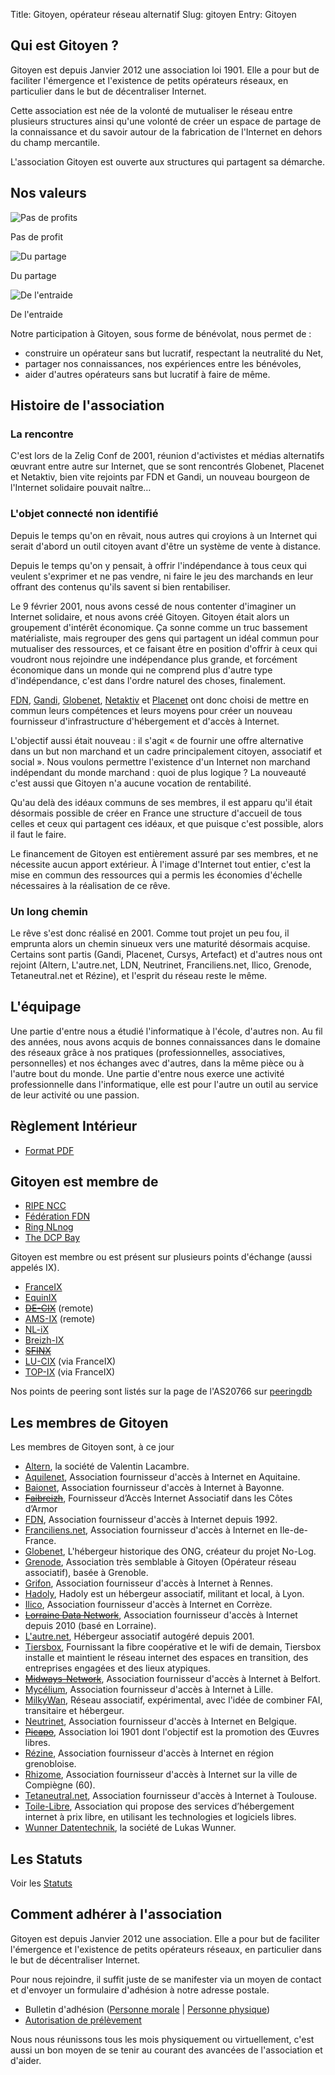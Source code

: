 Title: Gitoyen, opérateur réseau alternatif
Slug: gitoyen
Entry: Gitoyen

## Qui est Gitoyen ?

Gitoyen est depuis Janvier 2012 une association loi 1901. Elle a pour
but de faciliter l'émergence et l'existence de petits opérateurs
réseaux, en particulier dans le but de décentraliser Internet.

Cette association est née de la volonté de mutualiser le réseau entre plusieurs
structures ainsi qu'une volonté de créer un espace de partage de la
connaissance et du savoir autour de la fabrication de l'Internet en dehors du
champ mercantile.

L'association Gitoyen est ouverte aux structures qui partagent sa
démarche.

## Nos valeurs

<div class="col1of1">
  <div class="col1of3">
    <img src="../images/nonprofit.jpg" alt="Pas de profits" class="col1of1 row7 p2">
    <p>Pas de profit</p>
  </div>

  <div class="col1of3">
    <img src="../images/partager.jpg" alt="Du partage" class="col1of1 row7 p2">
    <p>Du partage</p>
  </div>

  <div class="col1of3">
    <img src="../images/collaborer.jpg" alt="De l'entraide" class="col1of1 row7 p2">
    <p>De l'entraide</p>
  </div>
</div>


Notre participation à Gitoyen, sous forme de bénévolat, nous permet de :

* construire un opérateur sans but lucratif, respectant la neutralité du Net,
* partager nos connaissances, nos expériences entre les bénévoles,
* aider d'autres opérateurs sans but lucratif à faire de même.

## Histoire de l'association

### La rencontre

C'est lors de la Zelig Conf de 2001, réunion d'activistes et médias
alternatifs œuvrant entre autre sur Internet, que se sont rencontrés
Globenet, Placenet et Netaktiv, bien vite rejoints par FDN et Gandi, un
nouveau bourgeon de l'Internet solidaire pouvait naître…

### L'objet connecté non identifié

Depuis le temps qu'on en rêvait, nous autres qui croyions à un
Internet qui serait d'abord un outil citoyen avant d'être un système
de vente à distance.

Depuis le temps qu'on y pensait, à offrir l'indépendance à tous ceux
qui veulent s'exprimer et ne pas vendre, ni faire le jeu des marchands
en leur offrant des contenus qu'ils savent si bien rentabiliser.

Le 9 février 2001, nous avons cessé de nous contenter d'imaginer un
Internet solidaire, et nous avons créé Gitoyen. Gitoyen était alors un
groupement d'intérêt économique. Ça sonne comme un truc bassement
matérialiste, mais regrouper des gens qui partagent un idéal commun
pour mutualiser des ressources, et ce faisant être en position
d'offrir à ceux qui voudront nous rejoindre une indépendance plus
grande, et forcément économique dans un monde qui ne comprend plus
d'autre type d'indépendance, c'est dans l'ordre naturel des choses,
finalement.

[FDN](http://www.fdn.fr/), [Gandi](http://www.gandi.net/),
[Globenet](http://www.globenet.org/),
[Netaktiv](http://www.netaktiv.com/) et
[Placenet](http://www.placenet.org/) ont donc choisi de mettre
en commun leurs compétences et leurs moyens pour créer un nouveau
fournisseur d'infrastructure d'hébergement et d'accès à Internet.

L'objectif aussi était nouveau : il s'agit « de fournir une offre
alternative dans un but non marchand et un cadre principalement
citoyen, associatif et social ». Nous voulons permettre l'existence
d'un Internet non marchand indépendant du monde marchand : quoi de
plus logique ? La nouveauté c'est aussi que Gitoyen n'a aucune
vocation de rentabilité.

Qu'au delà des idéaux communs de ses membres, il est apparu qu'il
était désormais possible de créer en France une structure d'accueil de
tous celles et ceux qui partagent ces idéaux, et que puisque c'est possible,
alors il faut le faire.

Le financement de Gitoyen est entièrement assuré par ses membres, et
ne nécessite aucun apport extérieur. À l'image d'Internet tout entier,
c'est la mise en commun des ressources qui a permis les économies
d'échelle nécessaires à la réalisation de ce rêve.

### Un long chemin

Le rêve s'est donc réalisé en 2001. Comme tout projet un peu fou, il emprunta
alors un chemin sinueux vers une maturité désormais acquise. Certains sont
partis (Gandi, Placenet, Cursys, Artefact) et d'autres nous ont rejoint (Altern,
L'autre.net, LDN, Neutrinet, Franciliens.net, Ilico, Grenode,
Tetaneutral.net et Rézine), et l'esprit du réseau reste le même.

## L'équipage

Une partie d'entre nous a étudié l'informatique à l'école, d'autres non. Au fil
des années, nous avons acquis de bonnes connaissances dans le domaine des
réseaux grâce à nos pratiques (professionnelles, associatives, personnelles) et
nos échanges avec d'autres, dans la même pièce ou à l'autre bout du monde. Une
partie d'entre nous exerce une activité professionnelle dans l'informatique,
elle est pour l'autre un outil au service de leur activité ou une passion.

## Règlement Intérieur

* [Format PDF](upload/gitoyen-reglement-interieur-20111026.pdf)

## Gitoyen est membre de

* [RIPE NCC](https://www.ripe.net/)
* [Fédération FDN](https://www.ffdn.org/)
* [Ring NLnog](https://ring.nlnog.net/)
* [The DCP Bay](https://tdcpb.org/)

Gitoyen est membre ou est présent sur plusieurs points d'échange (aussi appelés IX).

* [FranceIX](https://www.franceix.net)
* [EquinIX](https://www.equinix.com)
* <s>[DE-CIX](https://www.de-cix.net/en/locations/germany/frankfurt)</s> (remote)
* [AMS-IX](https://ams-ix.net) (remote)
* [NL-iX](https://nl-ix.net)
* [Breizh-IX](https://www.ix.bzh/)
* <s>[SFINX](https://www.sfinx.fr)</s>
* [LU-CIX](https://www.lu-cix.lu) (via FranceIX)
* [TOP-IX](https://www.top-ix.org) (via FranceIX)

Nos points de peering sont listés sur la page de l'AS20766 sur [peeringdb](https://as20766.peeringdb.com)

## Les membres de Gitoyen

Les membres de Gitoyen sont, à ce jour

* [Altern](http://www.altern.org/), la société de Valentin Lacambre.
* [Aquilenet](https://www.aquilenet.fr/), Association fournisseur d'accès à Internet en Aquitaine.
* [Baionet](https://www.baionet.fr/), Association fournisseur d'accès à Internet à Bayonne.
* <s>[Faibreizh](https://fai.bzh/)</s>, Fournisseur d’Accès Internet Associatif dans les Côtes d’Armor
* [FDN](http://www.fdn.fr/), Association fournisseur d'accès à Internet depuis 1992.
* [Franciliens.net](http://franciliens.net/), Association fournisseur d'accès à Internet en Ile-de-France.
* [Globenet](http://www.globenet.org/), L'hébergeur historique des ONG, créateur du projet No-Log.
* [Grenode](http://grenode.net/), Association très semblable à Gitoyen (Opérateur réseau associatif), basée à Grenoble.
* [Grifon](https://grifon.fr), Association fournisseur d'accès à Internet à Rennes.
* [Hadoly](http://hadoly.fr/), Hadoly est un hébergeur associatif, militant et local, à Lyon.
* [Ilico](http://ilico.org/), Association fournisseur d'accès à Internet en Corrèze.
* <s>[Lorraine Data Network](http://ldn-fai.net)</s>, Association fournisseur d'accès à Internet depuis 2010 (basé en Lorraine).
* [L'autre.net](http://lautre.net/), Hébergeur associatif autogéré depuis 2001.
* [Tiersbox](https://www.tiersbox.net), Fournissant la fibre coopérative et le wifi de demain, Tiersbox installe et maintient le réseau internet des espaces en transition, des entreprises engagées et des lieux atypiques.
* <s>[Midways-Network](http://midways-network.org)</s>, Association fournisseur d'accès à Internet à Belfort.
* [Mycélium](https://mycelium-fai.org/), Association fournisseur d'accès à Internet à Lille.
* [MilkyWan](https://milkywan.fr/), Réseau associatif, expérimental, avec l'idée de combiner FAI, transitaire et hébergeur.
* [Neutrinet](http://neutrinet.be/), Association fournisseur d'accès à Internet en Belgique.
* <s>[Picapo](https://picapo.net)</s>, Association loi 1901 dont l'objectif est la promotion des Œuvres libres.
* [Rézine](http://www.rezine.org/), Association fournisseur d'accès à Internet en région grenobloise.
* [Rhizome](https://rhizome-fai.net/), Association fournisseur d'accès à Internet sur la ville de Compiègne (60).
* [Tetaneutral.net](http://tetaneutral.net/), Association fournisseur d'accès à Internet à Toulouse.
* [Toile-Libre](https://www.toile-libre.org), Association qui propose des services d’hébergement internet à prix libre, en utilisant les technologies et logiciels libres.
* [Wunner Datentechnik](http://wunner.de/), la société de Lukas Wunner.

## Les Statuts

Voir les [Statuts](upload/statuts-2014-10-21.pdf)

## Comment adhérer à l'association

Gitoyen est depuis Janvier 2012 une association. Elle a pour but de
faciliter l'émergence et l'existence de petits opérateurs réseaux, en
particulier dans le but de décentraliser Internet.

Pour nous rejoindre, il suffit juste de se manifester via un moyen de contact et
d'envoyer un formulaire d'adhésion à notre adresse postale.

  * Bulletin d'adhésion ([Personne morale](upload/gitoyen-bulletin-adhesion.pdf) | [Personne physique](upload/gitoyen-bulletin-adhesion-pp.pdf))
  * [Autorisation de prélèvement](upload/gitoyen-cm-autorisation-prelevement.pdf)

Nous nous réunissons tous les mois physiquement ou virtuellement, c'est aussi un
bon moyen de se tenir au courant des avancées de l'association et d'aider.
